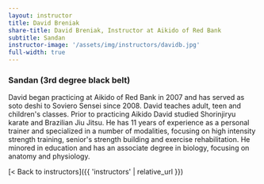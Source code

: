 ```yaml
---
layout: instructor
title: David Breniak
share-title: David Breniak, Instructor at Aikido of Red Bank
subtitle: Sandan
instructor-image: '/assets/img/instructors/davidb.jpg'
full-width: true
---
```


### Sandan (3rd degree black belt)

David began practicing at Aikido of Red Bank in 2007 and has served as soto deshi to Soviero Sensei since 2008. David teaches adult, teen and children's classes. Prior to practicing Aikido David studied Shorinjiryu karate and Brazilian Jiu Jitsu. He has 11 years of experience as a personal trainer and specialized in a number of modalities, focusing on high intensity strength training, senior's strength building and exercise rehabilitation. He minored in education and has an associate degree in biology, focusing on anatomy and physiology.

[< Back to instructors]({{ 'instructors' | relative_url }})

